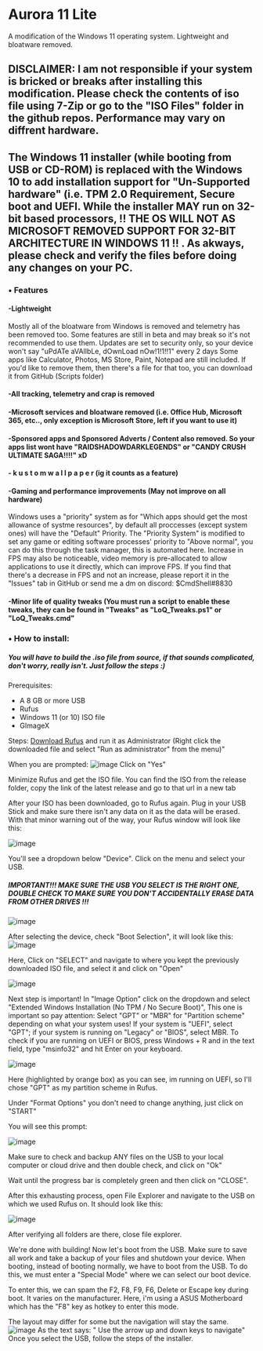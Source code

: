 # Aurora 11 Lite
A modification of the Windows 11 operating system. Lightweight and bloatware removed. 

## DISCLAIMER: I am not responsible if your system is bricked or breaks after installing this modification. Please check the contents of iso file using 7-Zip or go to the "ISO Files" folder in the github repos. Performance may vary on diffrent hardware.

## The Windows 11 installer (while booting from USB or CD-ROM) is replaced with the Windows 10 to add installation support for "Un-Supported hardware" (i.e. TPM 2.0 Requirement, Secure boot and UEFI. While the installer MAY run on 32-bit based processors, !! THE OS WILL NOT AS MICROSOFT REMOVED SUPPORT FOR 32-BIT ARCHITECTURE IN WINDOWS 11 !! . As akways, please check and verify the files before doing any changes on your PC.

### • Features
#### -Lightweight
Mostly all of the bloatware from Windows is removed and telemetry has been removed too. Some features are still in beta and may break so it's not recommended to use them. Updates are set to security only, so your device won't say "uPdATe aVAlIbLe, dOwnLoad nOw!1!1!!1" every 2 days
Some apps like Calculator, Photos, MS Store, Paint, Notepad are still included.
If you'd like to remove them, then there's a file for that too, you can download it from GitHub (Scripts folder)

#### -All tracking, telemetry and crap is removed

#### -Microsoft services and bloatware removed (i.e. Office Hub, Microsoft 365, etc.., only exception is Microsoft Store, left if you want to use it)

#### -Sponsored apps and Sponsored Adverts / Content also removed. So your apps list wont have "RAIDSHADOWDARKLEGENDS" or "CANDY CRUSH ULTIMATE SAGA!!!!" xD

#### - k u s t o m   w a l l p a p e r   (ig it counts as a feature)

#### -Gaming and performance improvements (May not improve on all hardware)
Windows uses a "priority" system as for "Which apps should get the most allowance of systme resources", by default all proccesses (except system ones) will have the "Default" Priority. The "Priority System" is modified to set any game or editing software processes' priority to "Above normal", you can do this through the task manager, this is automated here. Increase in FPS may also be noticeable, video memory is pre-allocated to allow applications to use it directly, which can improve FPS. If you find that there's a decrease in FPS and not an increase, please report it in the "Issues" tab in GitHub or send me a dm on discord: $CmdShell#8830

#### -Minor life of quality tweaks (You must run a script to enable these tweaks, they can be found in "Tweaks" as "LoQ_Tweaks.ps1" or "LoQ_Tweaks.cmd"

### • How to install:

##### You will have to build the .iso file from source, if that sounds complicated, don't worry, really isn't. Just follow the steps :)

  Prerequisites:
  - A 8 GB or more USB
  - Rufus
  - Windows 11 (or 10) ISO file
  - GImageX

  Steps:
  [Download Rufus](https://github.com/pbatard/rufus/releases/download/v3.18/rufus-3.18.exe) and run it as Administrator (Right click the downloaded file and select "Run as administrator" from the menu)"
  
  When you are prompted:
  ![image](https://user-images.githubusercontent.com/100283589/166098060-6e5d232e-5cc3-485a-96a3-dd5dd59fe49b.png)
  Click on "Yes"
  
  Minimize Rufus and get the ISO file. You can find the ISO from the release folder, copy the link of the latest release and go to that url in a new tab
  
  After your ISO has been downloaded, go to Rufus again. Plug in your USB Stick and make sure there isn't any data on it as the data will be erased. With that minor warning out of the way, your Rufus window will look like this:
  
![image](https://user-images.githubusercontent.com/100283589/166099526-9b17bdec-2b97-46dc-8ad5-31c35ec87cf8.png)

  You'll see a dropdown below "Device". Click on the menu and select your USB.
  ##### IMPORTANT!!! MAKE SURE THE USB YOU SELECT IS THE RIGHT ONE, DOUBLE CHECK TO MAKE SURE YOU DON'T ACCIDENTALLY ERASE DATA FROM OTHER DRIVES !!!
  ![image](https://user-images.githubusercontent.com/100283589/166099677-10429bf8-7ca5-4070-8565-2da73bc82432.png)


  
  After selecting the device, check "Boot Selection",
  it will look like this:
  ![image](https://user-images.githubusercontent.com/100283589/166099736-5ac99604-993c-4a66-9590-d8236e7c275a.png)
  
  Here, Click on "SELECT" and navigate to where you kept the previously downloaded ISO file, and select it and click on "Open"
  
  ![image](https://user-images.githubusercontent.com/100283589/166099818-fcdd63f6-ef09-422e-b002-5df80e9c8de7.png)

  Next step is important! In "Image Option" click on the dropdown and select "Extended Windows Installation (No TPM / No Secure Boot)",
  This one is important so pay attention: Select "GPT" or "MBR" for "Partition scheme" depending on what your system uses! If your system is
  "UEFI", select "GPT"; if your system is running on "Legacy" or "BIOS", select MBR. To check if you are running on UEFI or BIOS, press Windows + R and
  in the text field, type "msinfo32" and hit Enter on your keyboard.
  
  ![image](https://user-images.githubusercontent.com/100283589/166101385-aba8de4a-351e-46e5-b3d2-05be4f411610.png)
  
  Here (highlighted by orange box) as you can see, im running on UEFI, so I'll chose "GPT" as my partition scheme in Rufus.
  
  Under "Format Options" you don't need to change anything, just click on "START"
  
  You will see this prompt:
  
  ![image](https://user-images.githubusercontent.com/100283589/166100122-be20c353-8fef-4c1a-86f1-dbf772fbdf1f.png)
  
  Make sure to check and backup ANY files on the USB to your local computer or cloud drive and then double check, and click on "Ok"
  
  Wait until the progress bar is completely green and then click on "CLOSE".
  
  After this exhausting process, open File Explorer and navigate to the USB on which we used Rufus on.
  It should look like this:
  
  ![image](https://user-images.githubusercontent.com/100283589/166100193-372f7f1b-1ed3-4c01-ab44-94ac6bb99859.png)
  
  After verifying all folders are there, close file explorer.
  
  We're done with building! Now let's boot from the USB. Make sure to save all work and take a backup of your files and shutdown your device. When booting, instead of booting normally, we have to boot from the USB. To do this, we must enter a "Special Mode" where we can select our boot device.
  
  To enter this, we can spam the F2, F8, F9, F6, Delete or Escape key during boot. It varies on the manufacturer. Here, i'm using a ASUS Motherboard which
  has the "F8" key as hotkey to enter this mode.
  
  The layout may differ for some but the navigation will stay the same.
  ![image](https://user-images.githubusercontent.com/100283589/166102070-a272c42a-3a65-4dfd-8b4c-a0cad33d29d7.png)
  As the text says: " Use the arrow up and down keys to navigate"
  Once you select the USB, follow the steps of the installer.
